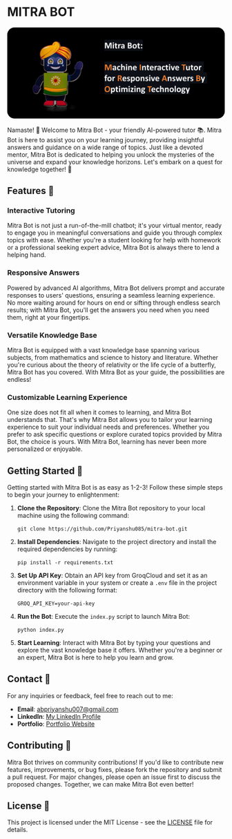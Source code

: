 # MITRA BOT
![posrter](/images/poster.png)

Namaste! 🙏 Welcome to Mitra Bot - your friendly AI-powered tutor 📚. Mitra Bot is here to assist you on your learning journey, providing insightful answers and guidance on a wide range of topics. Just like a devoted mentor, Mitra Bot is dedicated to helping you unlock the mysteries of the universe and expand your knowledge horizons. Let's embark on a quest for knowledge together! 🚀

## Features 🌟

### Interactive Tutoring

Mitra Bot is not just a run-of-the-mill chatbot; it's your virtual mentor, ready to engage you in meaningful conversations and guide you through complex topics with ease. Whether you're a student looking for help with homework or a professional seeking expert advice, Mitra Bot is always there to lend a helping hand.

### Responsive Answers

Powered by advanced AI algorithms, Mitra Bot delivers prompt and accurate responses to users' questions, ensuring a seamless learning experience. No more waiting around for hours on end or sifting through endless search results; with Mitra Bot, you'll get the answers you need when you need them, right at your fingertips.

### Versatile Knowledge Base

Mitra Bot is equipped with a vast knowledge base spanning various subjects, from mathematics and science to history and literature. Whether you're curious about the theory of relativity or the life cycle of a butterfly, Mitra Bot has you covered. With Mitra Bot as your guide, the possibilities are endless!

### Customizable Learning Experience

One size does not fit all when it comes to learning, and Mitra Bot understands that. That's why Mitra Bot allows you to tailor your learning experience to suit your individual needs and preferences. Whether you prefer to ask specific questions or explore curated topics provided by Mitra Bot, the choice is yours. With Mitra Bot, learning has never been more personalized or enjoyable.

## Getting Started 🚀

Getting started with Mitra Bot is as easy as 1-2-3! Follow these simple steps to begin your journey to enlightenment:

1. **Clone the Repository**: Clone the Mitra Bot repository to your local machine using the following command:
   ```
   git clone https://github.com/Priyanshu085/mitra-bot.git
   ```

2. **Install Dependencies**: Navigate to the project directory and install the required dependencies by running:
   ```
   pip install -r requirements.txt
   ```

3. **Set Up API Key**: Obtain an API key from GroqCloud and set it as an environment variable in your system or create a `.env` file in the project directory with the following format:
   ```
   GROQ_API_KEY=your-api-key
   ```

4. **Run the Bot**: Execute the `index.py` script to launch Mitra Bot:
   ```
   python index.py
   ```

5. **Start Learning**: Interact with Mitra Bot by typing your questions and explore the vast knowledge base it offers. Whether you're a beginner or an expert, Mitra Bot is here to help you learn and grow.

## Contact 📧

For any inquiries or feedback, feel free to reach out to me:

- **Email**: [abpriyanshu007@gmail.com](mailto:abpriyanshu007@gmail.com)
- **LinkedIn**: [My LinkedIn Profile](https://www.linkedin.com/in/Priyanshu085/)
- **Portfolio**: [Portfolio Website](https://priyanshu085.tech/)

## Contributing 🙏

Mitra Bot thrives on community contributions! If you'd like to contribute new features, improvements, or bug fixes, please fork the repository and submit a pull request. For major changes, please open an issue first to discuss the proposed changes. Together, we can make Mitra Bot even better!

## License 📜

This project is licensed under the MIT License - see the [LICENSE](LICENSE) file for details.
